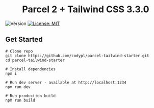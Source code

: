 <h1 align="center">Parcel 2 + Tailwind CSS 3.3.0</h1>
<p>
  <img alt="Version" src="https://img.shields.io/badge/version-3.3.0-blue.svg?cacheSeconds=2592000" />
  <a href="https://github.com/codypl/parcel-tailwind-starter/blob/main/LICENSE" target="_blank">
    <img alt="License: MIT" src="https://img.shields.io/badge/License-MIT-yellow.svg" />
  </a>
</p>

## Get Started
```
# Clone repo
git clone https://github.com/codypl/parcel-tailwind-starter.git
cd parcel-tailwind-starter

# Install dependencies
npm i

# Run dev server - available at http://localhost:1234
npm run dev

# Run production build
npm run build
```
